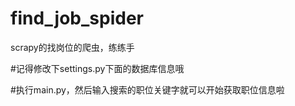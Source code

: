 # find_job_spider
scrapy的找岗位的爬虫，练练手

#记得修改下settings.py下面的数据库信息哦

#执行main.py，然后输入搜索的职位关键字就可以开始获取职位信息啦
